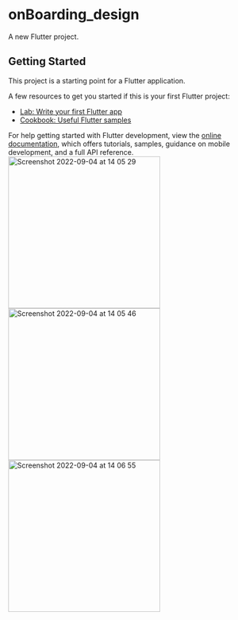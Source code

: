 # onBoarding_design

A new Flutter project.

## Getting Started

This project is a starting point for a Flutter application.

A few resources to get you started if this is your first Flutter project:

- [Lab: Write your first Flutter app](https://docs.flutter.dev/get-started/codelab)
- [Cookbook: Useful Flutter samples](https://docs.flutter.dev/cookbook)

For help getting started with Flutter development, view the
[online documentation](https://docs.flutter.dev/), which offers tutorials,
samples, guidance on mobile development, and a full API reference.
<img width="306" alt="Screenshot 2022-09-04 at 14 05 29" src="https://user-images.githubusercontent.com/77323680/188315015-c427935a-1d1d-4fef-ba47-f57b3e9f833b.png"> <img width="306" alt="Screenshot 2022-09-04 at 14 05 46" src="https://user-images.githubusercontent.com/77323680/188315026-87ade5cc-18a2-408a-a45d-79ad36537409.png"> <img width="306" alt="Screenshot 2022-09-04 at 14 06 55" src="https://user-images.githubusercontent.com/77323680/188315095-a4fe7962-3075-4241-9d5f-7e268fb9f082.png">
